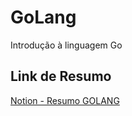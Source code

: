 # GoLang

Introdução à linguagem Go

## Link de Resumo

[Notion - Resumo GOLANG](https://thundering-literature-25e.notion.site/GoLang-20c21a663b0c40ca96bdcdf74371c014)
